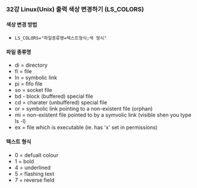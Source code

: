 ### 32강 Linux(Unix) 출력 색상 변경하기 (LS_COLORS)



#### 색상 변경 방법

* `LS_COLORS="파일종류명=텍스트형식;색 형식"`



#### 파일 종류명

* di = directory
* fi = file
* ln = symbolic link
* pi = fifo file
* so = socket file
* bd - block (buffered) special file
* cd = charater (unbuffered) special file
* or = symbolic link pointing to a non-existent file (orphan)
* mi = non-existent file pointed to by a symvolic link (visible shen you type ls -l)
* ex = file which is executable (ie. has 'x' set in permissions)



#### 텍스트 형식

* 0 = defualt colour
* 1 = bold
* 4 = underlined
* 5 = flashing text
* 7 = reverse field 

